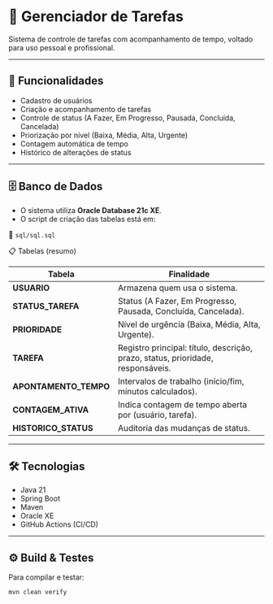 # 🧠 Gerenciador de Tarefas

Sistema de controle de tarefas com acompanhamento de tempo, voltado para uso pessoal e profissional.

---

## 🚀 Funcionalidades
- Cadastro de usuários
- Criação e acompanhamento de tarefas
- Controle de status (A Fazer, Em Progresso, Pausada, Concluída, Cancelada)
- Priorização por nível (Baixa, Média, Alta, Urgente)
- Contagem automática de tempo
- Histórico de alterações de status

---

## 🗄️ Banco de Dados
- O sistema utiliza **Oracle Database 21c XE**.  
- O script de criação das tabelas está em:

📂 `sql/sql.sql`

📋 Tabelas (resumo)

 | Tabela                | Finalidade                                                                      |
 | --------------------- | ------------------------------------------------------------------------------- |
 | **USUARIO**           | Armazena quem usa o sistema.                                                    |
 | **STATUS_TAREFA**     | Status (A Fazer, Em Progresso, Pausada, Concluída, Cancelada).                  |
 | **PRIORIDADE**        | Nível de urgência (Baixa, Média, Alta, Urgente).                                |
 | **TAREFA**            | Registro principal: título, descrição, prazo, status, prioridade, responsáveis. |
 | **APONTAMENTO_TEMPO** | Intervalos de trabalho (início/fim, minutos calculados).                        |
 | **CONTAGEM_ATIVA**    | Indica contagem de tempo aberta por (usuário, tarefa).                          |
 | **HISTORICO_STATUS**  | Auditoria das mudanças de status.                                               |


---

## 🛠️ Tecnologias
- Java 21
- Spring Boot
- Maven
- Oracle XE
- GitHub Actions (CI/CD)

---

## ⚙️ Build & Testes

Para compilar e testar:

```bash
mvn clean verify
